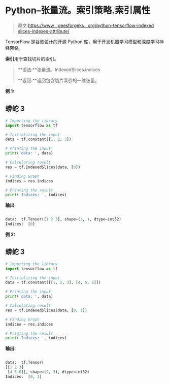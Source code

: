 # Python–张量流。索引策略.索引属性

> 原文:[https://www . geesforgeks . org/python-tensorflow-indexed slices-indexes-attribute/](https://www.geeksforgeeks.org/python-tensorflow-indexedslices-indices-attribute/)

TensorFlow 是谷歌设计的开源 Python 库，用于开发机器学习模型和深度学习神经网络。

**索引**用于查找切片的索引。

> **语法:**张量流。IndexedSlices.indices
> 
> **返回:**返回包含切片索引的一维张量。

**例 1:**

## 蟒蛇 3

```py
# Importing the library
import tensorflow as tf

# Initializing the input
data = tf.constant([1, 2, 3])

# Printing the input
print('data: ', data)

# Calculating result
res = tf.IndexedSlices(data, [0])

# Finding Graph 
indices = res.indices

# Printing the result
print('Indices: ', indices)
```

**输出:**

```py

data:  tf.Tensor([1 2 3], shape=(3, ), dtype=int32)
Indices:  [0]

```

**例 2:**

## 蟒蛇 3

```py
# Importing the library
import tensorflow as tf

# Initializing the input
data = tf.constant([[1, 2, 3], [4, 5, 6]])

# Printing the input
print('data: ', data)

# Calculating result
res = tf.IndexedSlices(data, [0, 1])

# Finding Graph 
indices = res.indices

# Printing the result
print('Indices: ', indices)
```

**输出:**

```py

data:  tf.Tensor(
[[1 2 3]
 [4 5 6]], shape=(2, 3), dtype=int32)
Indices:  [0, 1]

```